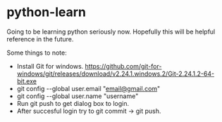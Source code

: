 # python-learn

Going to be learning python seriously now.
Hopefully this will be helpful reference in the future.

Some things to note:

- Install Git for windows. https://github.com/git-for-windows/git/releases/download/v2.24.1.windows.2/Git-2.24.1.2-64-bit.exe
- git config --global user.email "email@gmail.com"
- git config --global user.name "username"
- Run git push to get dialog box to login.
- After succesful login try to git commit -> git push.
